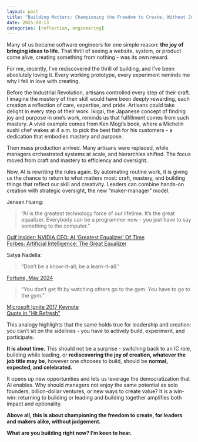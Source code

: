 ```yaml
---
layout: post
title: "Building Matters: Championing the Freedom to Create, Without Judgement"
date: 2025-08-13
categories: [reflection, engineering]
---
```


Many of us became software engineers for one simple reason: **the joy of bringing ideas to life.**
That thrill of seeing a website, system, or product come alive, creating something from nothing - was its own reward.

For me, recently, I’ve rediscovered the thrill of building, and I’ve been absolutely loving it. Every working prototype, every experiment reminds me why I fell in love with creating.

Before the Industrial Revolution, artisans controlled every step of their craft. 
I imagine the mastery of their skill would have been deeply rewarding, each creation a reflection of care, expertise, and pride. Artisans could take delight in every step of their work. 
Ikigai, the Japanese concept of finding joy and purpose in one’s work, reminds us that fulfillment comes from such mastery. A vivid example comes from Ken Mogi’s book, where a Michelin sushi chef wakes at 4 a.m. to pick the best fish for his customers - a dedication that embodies mastery and purpose.

Then mass production arrived. Many artisans were replaced, while managers orchestrated systems at scale, and hierarchies shifted. The focus moved from craft and mastery to efficiency and oversight.

Now, AI is rewriting the rules again. By automating routine work, it is giving us the chance to return to what matters most: craft, mastery, and building things that reflect our skill and creativity. Leaders can combine hands-on creation with strategic oversight, the new “maker-manager” model.

Jensen Huang:  
> “AI is the greatest technology force of our lifetime. It’s the great equalizer. Everybody can be a programmer now - you just have to say something to the computer.”
> 
[Gulf Insider: NVIDIA CEO: AI ‘Greatest Equalizer’ Of Time](https://www.gulf-insider.com/nvidia-ceo-ai-greatest-equalizer-of-time/)  
[Forbes: Artificial Intelligence: The Great Equalizer](https://www.forbes.com/councils/forbestechcouncil/2023/08/16/artificial-intelligence-the-great-equalizer/)

Satya Nadella:  
> “Don’t be a know-it-all; be a learn-it-all.”
>
[Fortune, May 2024](https://fortune.com/2024/05/20/satya-nadella-microsoft-culture-growth-mindset-learn-it-alls-know-it-alls/)

> “You don’t get fit by watching others go to the gym. You have to go to the gym.”
>
[Microsoft Ignite 2017 Keynote](https://news.microsoft.com/speeches/satya-nadella-microsoft-ignite-2017/)  
[Quote in "Hit Refresh"](https://books.google.com/books?id=Qx4rDwAAQBAJ&pg=PA206#v=onepage&q&f=false)

This analogy highlights that the same holds true for leadership and creation: you can’t sit on the sidelines - you have to actively build, experiment, and participate. 

**It is about time.** This should not be a surprise - switching back to an IC role, building while leading, or **rediscovering the joy of creation, whatever the job title may be**, however one chooses to build, should be **normal, expected, and celebrated.**

It opens up new opportunities and lets us leverage the democratization that AI enables.
Why should managers not enjoy the same potential as solo founders, billion-dollar ventures, or new ways to create value? 
It is a win-win: returning to building or leading and building together amplifies both impact and optionality.

**Above all, this is about championing the freedom to create, for leaders and makers alike, without judgement.**

**What are you building right now? I’m keen to hear.**

